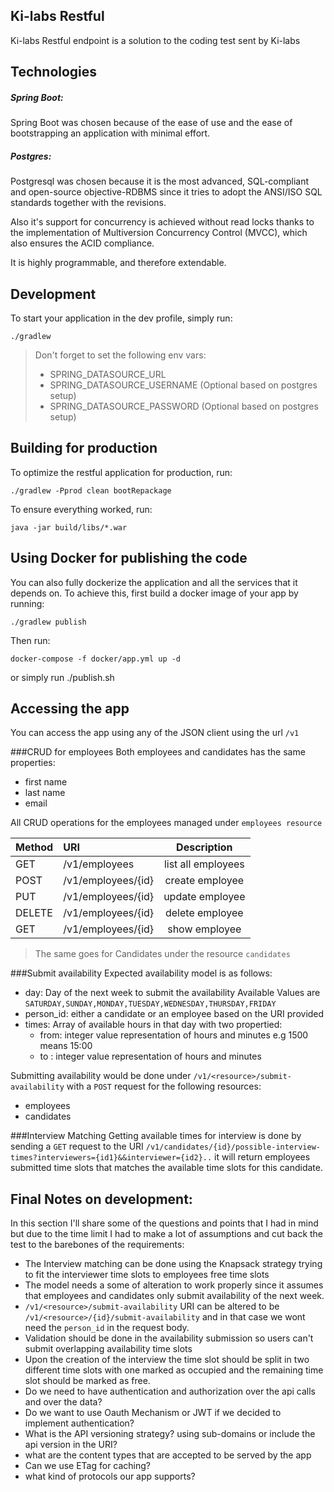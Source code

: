 ## Ki-labs Restful

Ki-labs Restful endpoint is a solution to the coding test sent by Ki-labs

## Technologies
##### Spring Boot:
Spring Boot was chosen because of the ease of use and the ease of
bootstrapping an application with minimal effort.

##### Postgres:
Postgresql was chosen because it is the most advanced, SQL-compliant
and open-source objective-RDBMS since it tries to adopt the ANSI/ISO SQL
standards together with the revisions.

Also it's support for concurrency is achieved without read locks thanks
to the implementation of Multiversion Concurrency Control (MVCC),
which also ensures the ACID compliance.

It is highly programmable, and therefore extendable.

## Development

To start your application in the dev profile, simply run:

    ./gradlew


> Don't forget to set the following env vars:
> * SPRING_DATASOURCE_URL
> * SPRING_DATASOURCE_USERNAME (Optional based on postgres setup)
> * SPRING_DATASOURCE_PASSWORD (Optional based on postgres setup)

## Building for production

To optimize the restful application for production, run:

    ./gradlew -Pprod clean bootRepackage

To ensure everything worked, run:

    java -jar build/libs/*.war

## Using Docker for publishing the code
You can also fully dockerize the application and all the services that it depends on.
To achieve this, first build a docker image of your app by running:

    ./gradlew publish

Then run:

    docker-compose -f docker/app.yml up -d

or simply run
    ./publish.sh

## Accessing the app
You can access the app using any of the JSON client using the url `/v1`

###CRUD for employees
Both employees and candidates has the same properties:
* first name
* last name
* email

All CRUD operations for the employees managed under `employees resource`

|   Method      |            URI          |       Description     | 
| ------------- |:----------------------- |:---------------------:|
|GET            | /v1/employees           | list all employees    |
|POST           | /v1/employees/{id}      | create employee       |
|PUT            | /v1/employees/{id}      | update employee       |
|DELETE         | /v1/employees/{id}      | delete employee       |
|GET            | /v1/employees/{id}      | show employee         |

> The same goes for Candidates under the resource `candidates`

###Submit availability
Expected availability model is as follows:

* day: Day of the next week to submit the availability Available Values are `SATURDAY,SUNDAY,MONDAY,TUESDAY,WEDNESDAY,THURSDAY,FRIDAY`
* person_id: either a candidate or an employee based on the URI provided
* times: Array of available hours in that day with two propertied:
    * from: integer value representation of hours and minutes e.g 1500 means 15:00
    * to : integer value representation of hours and minutes
    
Submitting availability would be done under `/v1/<resource>/submit-availability` with a `POST` request for the following resources:
* employees
* candidates


###Interview Matching
Getting available times for interview is done by sending a `GET` request to the URI `/v1/candidates/{id}/possible-interview-times?interviewers={id1}&&interviewer={id2}..`
it will return employees submitted time slots that matches the available time slots for this candidate.

## Final Notes on development:
In this section I'll share some of the questions and points that I had in mind but due to
the time limit I had to make a lot of assumptions and cut back the test to the barebones
of the requirements:

* The Interview matching can be done using the Knapsack strategy trying to fit the interviewer time slots to employees free time slots
* The model needs a some of alteration to work properly since it assumes that employees and 
  candidates only submit availability of the next week.
* `/v1/<resource>/submit-availability` URI can be altered to be `/v1/<resource>/{id}/submit-availability` and in that 
  case we wont need the `person_id` in the request body. 
* Validation should be done in the availability submission so users can't submit overlapping availability time slots
* Upon the creation of the interview the time slot should be split in two different time slots with one marked as 
  occupied and the remaining time slot should be marked as free.   
* Do we need to have authentication and authorization over the api calls and over the data?
* Do we want to use Oauth Mechanism or JWT if we decided to implement authentication?
* What is the API versioning strategy? using sub-domains or include the api version in the URI?
* what are the content types that are accepted to be served by the app
* Can we use ETag for caching?
* what kind of protocols our app supports? 